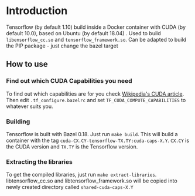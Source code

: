 # Introduction
Tensorflow (by default 1.10) build inside a Docker container with CUDA (by default 10.0), based on Ubuntu (by default 18.04) . Used to build `libensorflow_cc.so` and `tensorflow_framework.so`. Can be adapted to build the PIP package - just change the bazel target

## How to use

### Find out which CUDA Capabilities you need
To find out which capabilities are for you check [Wikipedia's CUDA article](https://en.wikipedia.org/wiki/CUDA). Then edit `.tf_configure.bazelrc` and set `TF_CUDA_COMPUTE_CAPABILITIES` to whatever suits you. 

### Building
Tensorflow is built with Bazel 0.18. Just run `make build`. This will build a container with the tag `cuda-CX.CY-tensorflow-TX.TY:cuda-caps-X.Y`. `CX.CY` is the CUDA version and `TX.TY` is the Tensorflow version.

### Extracting the libraries
To get the compiled libraries, just run `make extract-libraries`. libtensorflow_cc.so and libtensorflow_framework.so will be copied into newly created directory called `shared-cuda-caps-X.Y`
